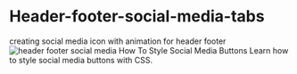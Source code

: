 # Header-footer-social-media-tabs
creating social media icon with animation for header footer
![header footer social media ](https://user-images.githubusercontent.com/107924807/188961374-23db05cb-bb51-472b-ad01-b83023555e5c.png)
How To Style Social Media Buttons
Learn how to style social media buttons with CSS.
